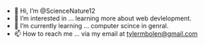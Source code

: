 - 👋 Hi, I’m @ScienceNature12
- 👀 I’m interested in ... learning more about web devlelopment. 
- 🌱 I’m currently learning ... computer scince in genral.
- 📫 How to reach me ... via my email at tylermbolen@gmail.com

<!---
ScienceNature12/ScienceNature12 is a ✨ special ✨ repository because its `README.md` (this file) appears on your GitHub profile.
You can click the Preview link to take a look at your changes.
--->
